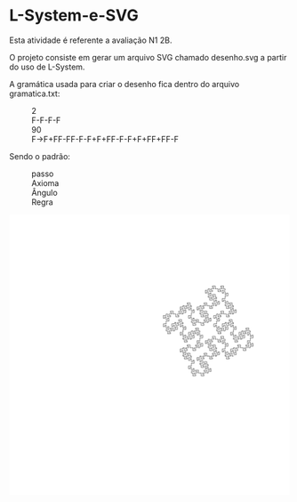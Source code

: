 # L-System-e-SVG
Esta atividade é referente a avaliação N1 2B.

<p> O projeto consiste em gerar um arquivo SVG chamado desenho.svg a partir do uso de L-System.

A gramática usada para criar o desenho fica dentro do arquivo gramatica.txt:

  <dl>
<dd>2</dd>
<dd>F-F-F-F</dd>
<dd>90</dd>
<dd>F→F+FF-FF-F-F+F+FF-F-F+F+FF+FF-F</dd>
</dl>

Sendo o padrão:

  <dl>
<dd>passo</dd>
<dd>Axioma</dd>
<dd>Ângulo</dd>
<dd>Regra</dd>
</dl>

<img src="./Desenho.svg" />

</p>
